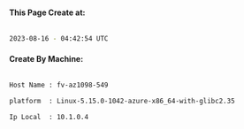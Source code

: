 
   
#### This Page Create at:

```bash

2023-08-16 - 04:42:54 UTC

```

#### Create By Machine:

```bash

Host Name : fv-az1098-549

platform  : Linux-5.15.0-1042-azure-x86_64-with-glibc2.35

Ip Local  : 10.1.0.4

```

